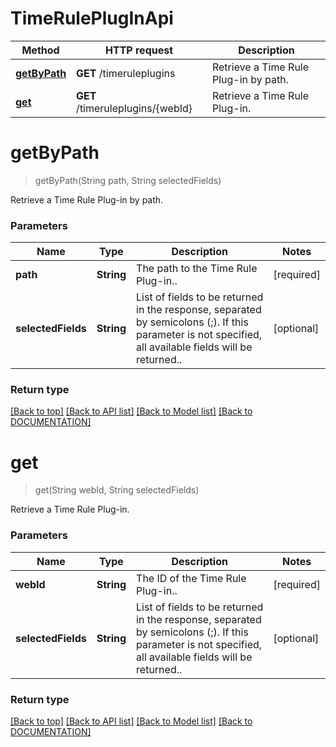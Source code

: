 # TimeRulePlugInApi

Method | HTTP request | Description
------------ | ------------- | -------------
[**getByPath**](TimeRulePlugInApi.md#getbypath) | **GET** /timeruleplugins | Retrieve a Time Rule Plug-in by path.
[**get**](TimeRulePlugInApi.md#get) | **GET** /timeruleplugins/{webId} | Retrieve a Time Rule Plug-in.


# **getByPath**
> getByPath(String path, String selectedFields)

Retrieve a Time Rule Plug-in by path.

### Parameters

Name | Type | Description | Notes
------------- | ------------- | ------------- | -------------
 **path** | **String**| The path to the Time Rule Plug-in.. | [required]
 **selectedFields** | **String**| List of fields to be returned in the response, separated by semicolons (;). If this parameter is not specified, all available fields will be returned.. | [optional]


### Return type



[[Back to top]](#) [[Back to API list]](../../DOCUMENTATION.md#documentation-for-api-endpoints) [[Back to Model list]](../../DOCUMENTATION.md#documentation-for-models) [[Back to DOCUMENTATION]](../../DOCUMENTATION.md)

# **get**
> get(String webId, String selectedFields)

Retrieve a Time Rule Plug-in.

### Parameters

Name | Type | Description | Notes
------------- | ------------- | ------------- | -------------
 **webId** | **String**| The ID of the Time Rule Plug-in.. | [required]
 **selectedFields** | **String**| List of fields to be returned in the response, separated by semicolons (;). If this parameter is not specified, all available fields will be returned.. | [optional]


### Return type



[[Back to top]](#) [[Back to API list]](../../DOCUMENTATION.md#documentation-for-api-endpoints) [[Back to Model list]](../../DOCUMENTATION.md#documentation-for-models) [[Back to DOCUMENTATION]](../../DOCUMENTATION.md)

